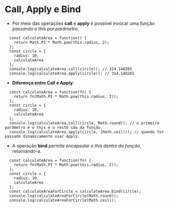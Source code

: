 # Call, Apply e Bind

- Por meio das operações **call** e **apply** é possível invocar uma função *passando o this por parâmetro*.

```
  const calculateArea = function() {
    return Math.PI * Math.pow(this.radius, 2);
  };
  const circle = {
    radius: 10, 
    calculateArea
  };
  console.log(calculateArea.call(circle)); // 314.148265
  console.log(calculateArea.apply(circle)); // 314.148265
```

- **Diferença entre Call e Apply**:

```
  const calculateArea = function(fn) {
    return fn(Math.PI * Math.pow(this.radius, 2));
  };
  const circle = {
    radius: 10, 
    calculateArea
  };
  console.log(calculateArea.call(circle, Math.round)); // o primeiro parâmetro é o this e o resto são da função.
  console.log(calculateArea.apply(circle, [Math.ceil])); // quando for passado dinamicamente usar Apply.
```

- A operação **bind** permite *encapsular o this dentro da função*, retornando-a.

```
  const calculateArea = function(fn) {
    return fn(Math.PI * Math.pow(this.radius, 2));
  };
  const circle = {
    radius: 10, 
    calculateArea
  };
  const calculateAreaForCircle = calculateArea.bind(circle);
  console.log(calculateAreaForCircle(Math.round));
  console.log(calculateAreaForCircle(Math.ceil));
```